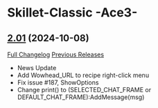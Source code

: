 # Skillet-Classic  -Ace3-

## [2.01](https://github.com/b-morgan/Skillet-Classic/tree/2.01) (2024-10-08)
[Full Changelog](https://github.com/b-morgan/Skillet-Classic/compare/2.00...2.01) [Previous Releases](https://github.com/b-morgan/Skillet-Classic/releases)

- News Update  
- Add Wowhead\_URL to recipe right-click menu  
- Fix issue #187, ShowOptions  
- Change print() to (SELECTED\_CHAT\_FRAME or DEFAULT\_CHAT\_FRAME):AddMessage(msg)  

